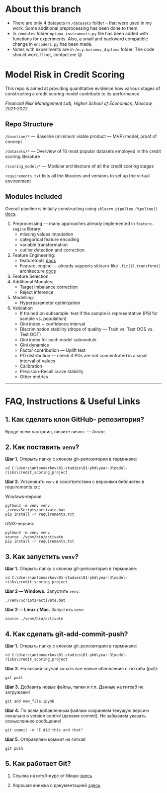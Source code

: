 # About this branch

- There are only 4 datasets in `/datasets` folder – that were used in my work. Some additional preprocessing has been done to them.
- In `/modules` folder `optuna_instruments.py` file has been added with functions for experiments. Also, a small and backward compatible change in `encoders.py` has been made.
- Notes with experiments are in `/m.y.baranov_diploma` folder. The code should
work. If not, contact me 😉

# Model Risk in Credit Scoring

This repo is aimed at providing quantitative evidence how various stages of constructing a credit scoring model contribute to its performance.

_Financial Risk Management Lab, Higher School of Economics, Moscow, 2021-2022_


## Repo Structure

`/baseline/*` — Baseline (minimum viable product — MVP) model, proof of concept

`/datasets/*` — Overview of 16 most popular datasets employed in the credit scoring literature

`/scoring_model/*` — Modular architecture of all the credit scoring stages

`requirements.txt` lists all the libraries and versions to set up the virtual environment


## Modules Included

Overall pipeline is initially constructing using `sklearn.pipeline.Pipeline()` 
[docs](https://scikit-learn.org/stable/modules/generated/sklearn.pipeline.Pipeline.html).

1. Preprocessing — many approaches already implemented in `feature-engine` library:
	+ missing values imputation
	+ categorical feature encoding
	+ variable transformation
	+ outlier detection and correction
2. Feature Engineering:
	+ featuretools [docs](https://featuretools.alteryx.com/en/stable/)
	+ Feature-engine — already supports sklearn-like `.fit()`/`.transform()` architecture [docs](https://feature-engine.readthedocs.io/en/1.1.x/)
3. Feature Selection
4. Additional Modules:
	+ Target imbalance correction
	+ Reject inference
5. Modelling:
	+ Hyperparameter optimization
6. Validation
	+ If trained on subsample: test if the sample is representative (PSI for sample vs. population)
	+ Gini index + confidence interval
	+ Discrimination stability (drops of quality — Train vs. Test OOS vs. Test OOT)
	+ Gini index for each model submodule
	+ Gini dynamics
	+ Factor contribution — Uplift test
	+ PD distribution — check if PDs are not concentrated in a small interval of values
	+ Calibration
	+ Precision-Recall curve stability
	+ Other metrics



* * *

# FAQ, Instructions & Useful Links

## 1. Как сделать клон GitHub- репозитория?

Вроде всем настроил, пишите лично. — _Антон_



## 2. Как поставить `venv`?

__Шаг 1.__ Открыть папку с клоном git-репозитория в терминале:

```console
cd C:\Users\antonmarkov\01-studies\01-phd\year-3\model-risks\credit_scoring_project
```

__Шаг 2.__ Установить `venv` в сооответствии с версиями библиотек в requirements.txt:

Windows-версия:

```console
python3 -m venv venv
./venv/Scripts/activate.bat
pip install -r requirements.txt
```

UNIX-версия:

```console
python3 -m venv venv
source ./venv/bin/activate
pip install -r requirements.txt
```


## 3. Как запустить `venv`?

__Шаг 1.__ Открыть папку с клоном git-репозитория в терминале:

```console
cd C:\Users\antonmarkov\01-studies\01-phd\year-3\model-risks\credit_scoring_project
```

__Шаг 2 — Windows.__ Запустить `venv`:

```console
./venv/Scripts/activate.bat
```

__Шаг 2 — Linux / Mac.__ Запустить `venv`:

```console
source ./venv/bin/activate
```



## 4. Как сделать git-add-commit-push?

__Шаг 1.__ Открыть папку с клоном git-репозитория в терминале:

```console
cd C:\Users\antonmarkov\01-studies\01-phd\year-3\model-risks\credit_scoring_project
```

__Шаг 2.__ На всякий случай скчать все новые обновления с гитхаба (pull):

```console
git pull
```

__Шаг 3.__ Добавить новые файлы, папки и т.п. Данные на гитхаб не загружаем!

```console
git add new_file.ipynb
```

__Шаг 4.__ По всем добавленным файлам сохраняем текущую версию локально в version control (делаем commit). Не забываем указать осмысленное сообщение!

```console
git commit -m "I did this and that"
```

__Шаг 5.__ Отправляем коммит на гитхаб

```console
git push
```



## 5. Как работает Git?

1. Ссылка на ютуб-курс от Миши [здесь](https://www.youtube.com/watch?v=SEvR78OhGtw&t=4203s)

2. Хорошая книжка с документацией [здесь](https://git-scm.com/book/en/v2)
